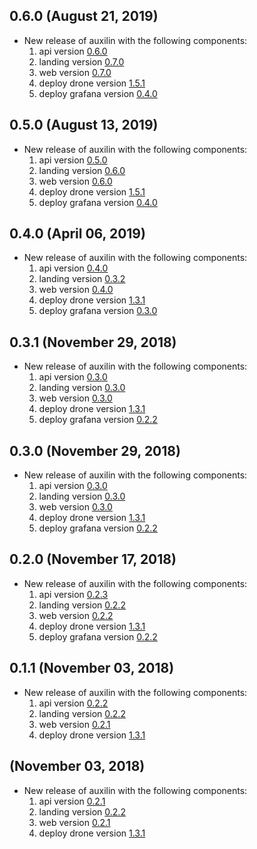 ## 0.6.0 (August 21, 2019)

* New release of auxilin with the following components:
  1) api version [0.6.0](https://github.com/auxilincom/koa-api-starter/releases/tag/0.6.0)
  2) landing version [0.7.0](https://github.com/auxilincom/nextjs-landing-starter/releases/tag/0.7.0)
  3) web version [0.7.0](https://github.com/auxilincom/koa-react-starter/releases/tag/0.7.0)
  4) deploy drone version [1.5.1](https://github.com/auxilincom/deploy-drone/releases/tag/1.5.1)
  5) deploy grafana version [0.4.0](https://github.com/auxilincom/deploy-grafana/releases/tag/0.4.0)

## 0.5.0 (August 13, 2019)

* New release of auxilin with the following components:
  1) api version [0.5.0](https://github.com/auxilincom/koa-api-starter/releases/tag/0.5.0)
  2) landing version [0.6.0](https://github.com/auxilincom/nextjs-landing-starter/releases/tag/0.6.0)
  3) web version [0.6.0](https://github.com/auxilincom/koa-react-starter/releases/tag/0.6.0)
  4) deploy drone version [1.5.1](https://github.com/auxilincom/deploy-drone/releases/tag/1.5.1)
  5) deploy grafana version [0.4.0](https://github.com/auxilincom/deploy-grafana/releases/tag/0.4.0)

## 0.4.0 (April 06, 2019)

* New release of auxilin with the following components:
  1) api version [0.4.0](https://github.com/auxilincom/koa-api-starter/releases/tag/0.4.0)
  2) landing version [0.3.2](https://github.com/auxilincom/nextjs-landing-starter/releases/tag/0.3.2)
  3) web version [0.4.0](https://github.com/auxilincom/koa-react-starter/releases/tag/0.4.0)
  4) deploy drone version [1.3.1](https://github.com/auxilincom/deploy-drone/releases/tag/1.3.1)
  5) deploy grafana version [0.3.0](https://github.com/auxilincom/deploy-grafana/releases/tag/0.3.0)

## 0.3.1 (November 29, 2018)

* New release of auxilin with the following components:
  1) api version [0.3.0](https://github.com/auxilincom/koa-api-starter/releases/tag/0.3.0)
  2) landing version [0.3.0](https://github.com/auxilincom/nextjs-landing-starter/releases/tag/0.3.0)
  3) web version [0.3.0](https://github.com/auxilincom/koa-react-starter/releases/tag/0.3.0)
  4) deploy drone version [1.3.1](https://github.com/auxilincom/deploy-drone/releases/tag/1.3.1)
  5) deploy grafana version [0.2.2](https://github.com/auxilincom/deploy-grafana/releases/tag/0.2.2)

## 0.3.0 (November 29, 2018)

* New release of auxilin with the following components:
  1) api version [0.3.0](https://github.com/auxilincom/koa-api-starter/releases/tag/0.3.0)
  2) landing version [0.3.0](https://github.com/auxilincom/nextjs-landing-starter/releases/tag/0.3.0)
  3) web version [0.3.0](https://github.com/auxilincom/koa-react-starter/releases/tag/0.3.0)
  4) deploy drone version [1.3.1](https://github.com/auxilincom/deploy-drone/releases/tag/1.3.1)
  5) deploy grafana version [0.2.2](https://github.com/auxilincom/deploy-grafana/releases/tag/0.2.2)

## 0.2.0 (November 17, 2018)

* New release of auxilin with the following components:
  1) api version [0.2.3](https://github.com/auxilincom/koa-api-starter/releases/tag/0.2.3)
  2) landing version [0.2.2](https://github.com/auxilincom/nextjs-landing-starter/releases/tag/0.2.2)
  3) web version [0.2.2](https://github.com/auxilincom/koa-react-starter/releases/tag/0.2.2)
  4) deploy drone version [1.3.1](https://github.com/auxilincom/deploy-drone/releases/tag/1.3.1)
  5) deploy grafana version [0.2.2](https://github.com/auxilincom/deploy-grafana/releases/tag/0.2.2)

## 0.1.1 (November 03, 2018)

* New release of auxilin with the following components:
  1) api version [0.2.2](https://github.com/paralect/koa-api-starter/releases/tag/0.2.2)
  2) landing version [0.2.2](https://github.com/paralect/nextjs-landing-starter/releases/tag/0.2.2)
  3) web version [0.2.1](https://github.com/paralect/koa-react-starter/releases/tag/0.2.1)
  4) deploy drone version [1.3.1](https://github.com/paralect/deploy-drone/releases/tag/1.3.1)

##  (November 03, 2018)

* New release of auxilin with the following components:
  1) api version [0.2.1](https://github.com/paralect/koa-api-starter/releases/tag/0.2.1)
  2) landing version [0.2.2](https://github.com/paralect/nextjs-landing-starter/releases/tag/0.2.2)
  3) web version [0.2.1](https://github.com/paralect/koa-react-starter/releases/tag/0.2.1)
  4) deploy drone version [1.3.1](https://github.com/paralect/deploy-drone/releases/tag/1.3.1)
